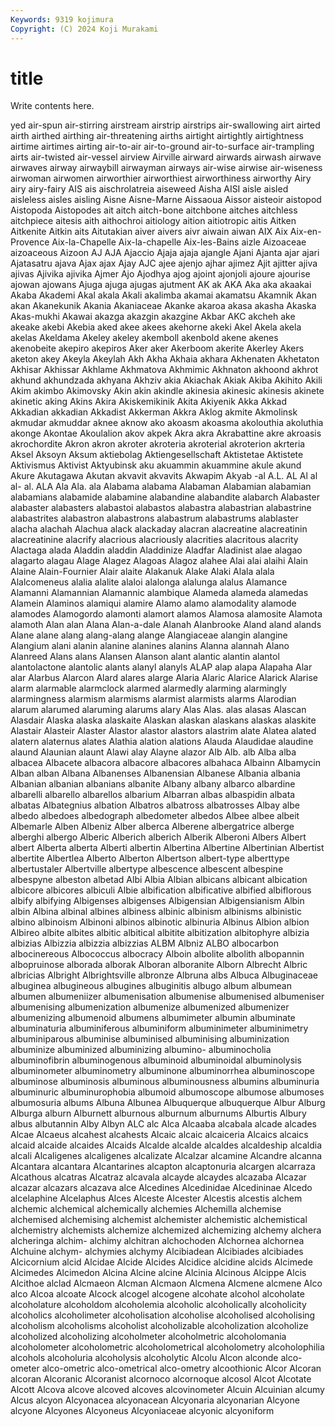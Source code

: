 ```yaml
---
Keywords: 9319 kojimura
Copyright: (C) 2024 Koji Murakami
---
```


# title

Write contents here.



yed air-spun air-stirring airstream airstrip airstrips
air-swallowing airt airted airth airthed airthing air-threatening airths airtight airtightly
airtightness airtime airtimes airting air-to-air air-to-ground air-to-surface air-trampling airts air-twisted
air-vessel airview Airville airward airwards airwash airwave airwaves airway airwaybill
airwayman airways air-wise airwise air-wiseness airwoman airwomen airworthier airworthiest airworthiness
airworthy Airy airy airy-fairy AIS ais aischrolatreia aiseweed Aisha AISI
aisle aisled aisleless aisles aisling Aisne Aisne-Marne Aissaoua Aissor aisteoir
aistopod Aistopoda Aistopodes ait aitch aitch-bone aitchbone aitches aitchless aitchpiece
aitesis aith aithochroi aitiology aition aitiotropic aitis Aitken Aitkenite Aitkin
aits Aitutakian aiver aivers aivr aiwain aiwan AIX Aix Aix-en-Provence
Aix-la-Chapelle Aix-la-chapelle Aix-les-Bains aizle Aizoaceae aizoaceous Aizoon AJ AJA Ajaccio
Ajaja ajaja ajangle Ajani Ajanta ajar ajari Ajatasatru ajava Ajax
ajax Ajay AJC ajee ajenjo ajhar ajimez Ajit ajitter ajiva
ajivas Ajivika ajivika Ajmer Ajo Ajodhya ajog ajoint ajonjoli ajoure
ajourise ajowan ajowans Ajuga ajuga ajugas ajutment AK ak AKA
Aka aka akaakai Akaba Akademi Akal akala Akali akalimba akamai
akamatsu Akamnik Akan akan Akanekunik Akania Akaniaceae Akanke akaroa akasa
akasha Akaska Akas-mukhi Akawai akazga akazgin akazgine Akbar AKC akcheh
ake akeake akebi Akebia aked akee akees akehorne akeki Akel
Akela akela akelas Akeldama Akeley akeley akemboll akenbold akene akenes
akenobeite akepiro akepiros Aker aker Akerboom akerite Akerley Akers aketon
akey Akeyla Akeylah Akh Akha Akhaia akhara Akhenaten Akhetaton Akhisar
Akhissar Akhlame Akhmatova Akhmimic Akhnaton akhoond akhrot akhund akhundzada akhyana
Akhziv akia Akiachak Akiak Akiba Akihito Akili Akim akimbo Akimovsky
Akin akin akindle akinesia akinesic akinesis akinete akinetic aking Akins
Akira Akiskemikinik Akita Akiyenik Akka Akkad Akkadian akkadian Akkadist Akkerman
Akkra Aklog akmite Akmolinsk akmudar akmuddar aknee aknow ako akoasm
akoasma akolouthia akoluthia akonge Akontae Akoulalion akov akpek Akra akra
Akrabattine akre akroasis akrochordite Akron akron akroter akroteria akroterial akroterion
akrteria Aksel Aksoyn Aksum aktiebolag Aktiengesellschaft Aktistetae Aktistete Aktivismus Aktivist
Aktyubinsk aku akuammin akuammine akule akund Akure Akutagawa Akutan akvavit
akvavits Akwapim Akyab -al A.L. AL Al al al- al.
ALA Ala Ala. ala Alabama alabama Alabaman Alabamian alabamian alabamians
alabamide alabamine alabandine alabandite alabarch Alabaster alabaster alabasters alabastoi alabastos
alabastra alabastrian alabastrine alabastrites alabastron alabastrons alabastrum alabastrums alablaster alacha
alachah Alachua alack alackaday alacran alacreatine alacreatinin alacreatinine alacrify alacrious
alacriously alacrities alacritous alacrity Alactaga alada Aladdin aladdin Aladdinize Aladfar
Aladinist alae alagao alagarto alagau Alage Alagez Alagoas Alagoz alahee
Alai alai alaihi Alain Alaine Alain-Fournier Alair alaite Alakanuk Alake
Alaki Alala alala Alalcomeneus alalia alalite alaloi alalonga alalunga alalus
Alamance Alamanni Alamannian Alamannic alambique Alameda alameda alamedas Alamein Alaminos
alamiqui alamire Alamo alamo alamodality alamode alamodes Alamogordo alamonti alamort
alamos Alamosa alamosite Alamota alamoth Alan alan Alana Alan-a-dale Alanah
Alanbrooke Aland aland alands Alane alane alang alang-alang alange Alangiaceae
alangin alangine Alangium alani alanin alanine alanines alanins Alanna alannah
Alano Alanreed Alans alans Alansen Alanson alant alantic alantin alantol
alantolactone alantolic alants alanyl alanyls ALAP alap alapa Alapaha Alar
alar Alarbus Alarcon Alard alares alarge Alaria Alaric Alarice Alarick
Alarise alarm alarmable alarmclock alarmed alarmedly alarming alarmingly alarmingness alarmism
alarmisms alarmist alarmists alarms Alarodian alarum alarumed alaruming alarums alary
Alas Alas. alas alasas Alascan Alasdair Alaska alaska alaskaite Alaskan
alaskan alaskans alaskas alaskite Alastair Alasteir Alaster Alastor alastor alastors
alastrim alate Alatea alated alatern alaternus alates Alathia alation alations
Alauda Alaudidae alaudine alaund Alaunian alaunt Alawi alay Alayne alazor
Alb Alb. alb Alba alba albacea Albacete albacora albacore albacores
albahaca Albainn Albamycin Alban alban Albana Albanenses Albanensian Albanese Albania
albania Albanian albanian albanians albanite Albany albany albarco albardine albarelli
albarello albarellos albarium Albarran albas albaspidin albata albatas Albategnius albation
Albatros albatross albatrosses Albay albe albedo albedoes albedograph albedometer albedos
Albee albee albeit Albemarle Alben Albeniz Alber alberca Alberene albergatrice
alberge alberghi albergo Alberic Alberich alberich Alberik Alberoni Albers Albert
albert Alberta alberta Alberti albertin Albertina Albertine Albertinian Albertist albertite
Albertlea Alberto Alberton Albertson albert-type alberttype albertustaler Albertville albertype albescence
albescent albespine albespyne albeston albetad Albi Albia Albian albicans albicant
albication albicore albicores albiculi Albie albification albificative albified albiflorous albify
albifying Albigenses albigenses Albigensian Albigensianism Albin albin Albina albinal albines
albiness albinic albinism albinisms albinistic albino albinoism Albinoni albinos albinotic
albinuria Albinus Albion albion Albireo albite albites albitic albitical albitite
albitization albitophyre albizia albizias Albizzia albizzia albizzias ALBM Albniz ALBO
albocarbon albocinereous Albococcus albocracy Alboin albolite albolith albopannin albopruinose alborada
alborak Alboran alboranite Alborn Albrecht Albric albricias Albright Albrightsville albronze
Albruna albs Albuca Albuginaceae albuginea albugineous albugines albuginitis albugo album
albumean albumen albumeniizer albumenisation albumenise albumenised albumeniser albumenising albumenization albumenize
albumenized albumenizer albumenizing albumenoid albumens albumimeter albumin albuminate albuminaturia albuminiferous
albuminiform albuminimeter albuminimetry albuminiparous albuminise albuminised albuminising albuminization albuminize albuminized
albuminizing albumino- albuminocholia albuminofibrin albuminogenous albuminoid albuminoidal albuminolysis albuminometer albuminometry
albuminone albuminorrhea albuminoscope albuminose albuminosis albuminous albuminousness albumins albuminuria albuminuric
albuminurophobia albumoid albumoscope albumose albumoses albumosuria albums Albuna Albunea Albuquerque
albuquerque Albur Alburg Alburga alburn Alburnett alburnous alburnum alburnums Alburtis
Albury albus albutannin Alby Albyn ALC alc Alca Alcaaba alcabala
alcade alcades Alcae Alcaeus alcahest alcahests Alcaic alcaic alcaiceria Alcaics
alcaics alcaid alcaide alcaides Alcaids Alcalde alcalde alcaldes alcaldeship alcaldia
alcali Alcaligenes alcaligenes alcalizate Alcalzar alcamine Alcandre alcanna Alcantara alcantara
Alcantarines alcapton alcaptonuria alcargen alcarraza Alcathous alcatras Alcatraz alcavala alcayde
alcaydes alcazaba Alcazar alcazar alcazars alcazava alce Alcedines Alcedinidae Alcedininae
Alcedo alcelaphine Alcelaphus Alces Alceste Alcester Alcestis alcestis alchem alchemic
alchemical alchemically alchemies Alchemilla alchemise alchemised alchemising alchemist alchemister alchemistic
alchemistical alchemistry alchemists alchemize alchemized alchemizing alchemy alchera alcheringa alchim-
alchimy alchitran alchochoden Alchornea alchornea Alchuine alchym- alchymies alchymy Alcibiadean
Alcibiades alcibiades Alcicornium alcid Alcidae Alcide Alcides Alcidice alcidine alcids
Alcimede Alcimedes Alcimedon Alcina Alcine alcine Alcinia Alcinous Alcippe Alcis
Alcithoe alclad Alcmaeon Alcman Alcmaon Alcmena Alcmene alcmene Alco alco
Alcoa alcoate Alcock alcogel alcogene alcohate alcohol alcoholate alcoholature alcoholdom
alcoholemia alcoholic alcoholically alcoholicity alcoholics alcoholimeter alcoholisation alcoholise alcoholised alcoholising
alcoholism alcoholisms alcoholist alcoholizable alcoholization alcoholize alcoholized alcoholizing alcoholmeter alcoholmetric
alcoholomania alcoholometer alcoholometric alcoholometrical alcoholometry alcoholophilia alcohols alcoholuria alcoholysis alcoholytic
Alcolu Alcon alconde alco-ometer alco-ometric alco-ometrical alco-ometry alcoothionic Alcor Alcoran
alcoran Alcoranic Alcoranist alcornoco alcornoque alcosol Alcot Alcotate Alcott Alcova
alcove alcoved alcoves alcovinometer Alcuin Alcuinian alcumy Alcus alcyon Alcyonacea
alcyonacean Alcyonaria alcyonarian Alcyone alcyone Alcyones Alcyoneus Alcyoniaceae alcyonic alcyoniform

